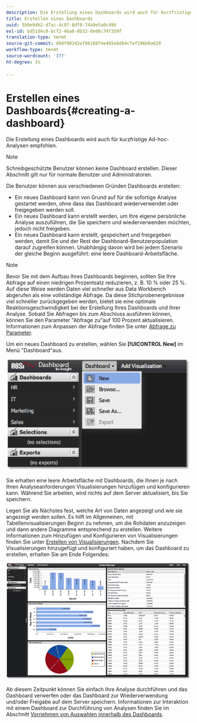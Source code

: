 ```yaml
---
description: Die Erstellung eines Dashboards wird auch für kurzfristige Ad-hoc-Analysen empfohlen.
title: Erstellen eines Dashboards
uuid: 5b9e9db2-d7ac-4c97-8df0-74a9e5a0c496
exl-id: bd51d4c0-bcf2-4ba6-8b32-de06c74f359f
translation-type: tm+mt
source-git-commit: d9df90242ef96188f4e4b5e6d04cfef196b0a628
workflow-type: tm+mt
source-wordcount: '377'
ht-degree: 1%

---
```


# Erstellen eines Dashboards{#creating-a-dashboard}

Die Erstellung eines Dashboards wird auch für kurzfristige Ad-hoc-Analysen empfohlen.

>[!NOTE]
>
>Schreibgeschützte Benutzer können keine Dashboard erstellen. Dieser Abschnitt gilt nur für normale Benutzer und Administratoren.

Die Benutzer können aus verschiedenen Gründen Dashboards erstellen:

* Ein neues Dashboard kann von Grund auf für die sofortige Analyse gestartet werden, ohne dass das Dashboard wiederverwendet oder freigegeben werden soll.
* Ein neues Dashboard kann erstellt werden, um Ihre eigene persönliche Analyse auszuführen, die Sie speichern und wiederverwenden möchten, jedoch nicht freigeben.
* Ein neues Dashboard kann erstellt, gespeichert und freigegeben werden, damit Sie und der Rest der Dashboard-Benutzerpopulation darauf zugreifen können. Unabhängig davon wird bei jedem Szenario der gleiche Beginn ausgeführt: eine leere Dashboard-Arbeitsfläche.

>[!NOTE]
>
>Bevor Sie mit dem Aufbau Ihres Dashboards beginnen, sollten Sie Ihre Abfrage auf einen niedrigen Prozentsatz reduzieren, z. B. 10 % oder 25 %. Auf diese Weise werden Daten viel schneller aus Data Workbench abgerufen als eine vollständige Abfrage. Da diese Stichprobenergebnisse viel schneller zurückgegeben werden, bietet sie eine optimale Reaktionsgeschwindigkeit bei der Erstellung Ihres Dashboards und Ihrer Analyse. Sobald Sie Abfragen bis zum Abschluss ausführen können, können Sie den Parameter &quot;Abfrage zu&quot;auf 100 Prozent aktualisieren. Informationen zum Anpassen der Abfrage finden Sie unter [Abfrage zu Parameter](../../../home/c-adobe-data-workbench-dashboard/c-dashboards/c-query-to-parameter.md#concept-33db106e28bc4108bca9e8d0a440d323).

Um ein neues Dashboard zu erstellen, wählen Sie **[!UICONTROL New]** im Menü &quot;Dashboard&quot;aus.

![](assets/new_dashboard.png)

Sie erhalten eine leere Arbeitsfläche mit Dashboards, die Ihnen je nach Ihren Analyseanforderungen Visualisierungen hinzufügen und konfigurieren kann. Während Sie arbeiten, wird nichts auf dem Server aktualisiert, bis Sie speichern.

Legen Sie als Nächstes fest, welche Art von Daten angezeigt und wie sie angezeigt werden sollen. Es hilft im Allgemeinen, mit Tabellenvisualisierungen Beginn zu nehmen, um die Rohdaten anzuzeigen und dann andere Diagramme entsprechend zu erstellen. Weitere Informationen zum Hinzufügen und Konfigurieren von Visualisierungen finden Sie unter [Erstellen von Visualisierungen](../../../home/c-adobe-data-workbench-dashboard/c-visualizations/t-creating-visualizations.md#task-c6f1d20fa2484aeeb9a8487625054ecf). Nachdem Sie Visualisierungen hinzugefügt und konfiguriert haben, um das Dashboard zu erstellen, erhalten Sie am Ende Folgendes:

![](assets/after_configure.png)

Ab diesem Zeitpunkt können Sie einfach Ihre Analyse durchführen und das Dashboard verwerfen oder das Dashboard zur Wiederverwendung und/oder Freigabe auf dem Server speichern. Informationen zur Interaktion mit einem Dashboard zur Durchführung von Analysen finden Sie im Abschnitt [Vornehmen von Auswahlen innerhalb des Dashboards](../../../home/c-adobe-data-workbench-dashboard/c-making-selections-within-the-dashboard/c-making-selections-within-the-dashboard.md#concept-0989862de0044cc4bbfd7f4441275fc4).
